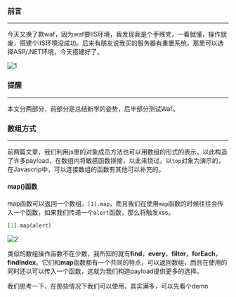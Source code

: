 ### 前言
- - -
今天又换了款waf，因为waf要IIS环境，我发现我是个手残党，一看就懂，操作就废，搭建个IIS环境没成功。后来有朋友说我买的服务器有重置系统，那里可以选择ASP/.NET环境，今天搭建好了。

![1](https://ws1.sinaimg.cn/large/006Xzox4ly1g1ky4we8ghj306o06oq34.jpg)

### 提醒
- - -
本文分两部分，前部分是总结新学的姿势，后半部分测试Waf。

### 数组方式
- - -
前两篇文章，我们利用js里的对象成员方法也可以用数组的形式的表示，以此构造了许多payload，在数组内将敏感函数拼接，以此来绕过。以`top`对象为演示的，在Javascrip中，可以连接数组的函数有其他可以补充的。

#### map()函数
map函数可以返回一个数组，`[1].map`，而且我们在使用`map`函数的时候往往会传入一个函数，如果我们传递一个`alert`函数，那么将触发xss。
```php
[1].map(alert)
```
![2](https://ws1.sinaimg.cn/large/005DAKuvgy1g200cpnu7bj30lk03z0sp.jpg)

类似的数组操作函数不在少数，我所知的就有**find**，**every**，**filter**，**forEach**，**findIndex**。它们和**map**函数都有一个共同的特点，可以返回数组，而且在使用的同时还以可以传入一个函数，这就为我们构造payload提供更多的选择。

我们思考一下，在那些情况下我们可以使用，其实满多，可以先看个demo
